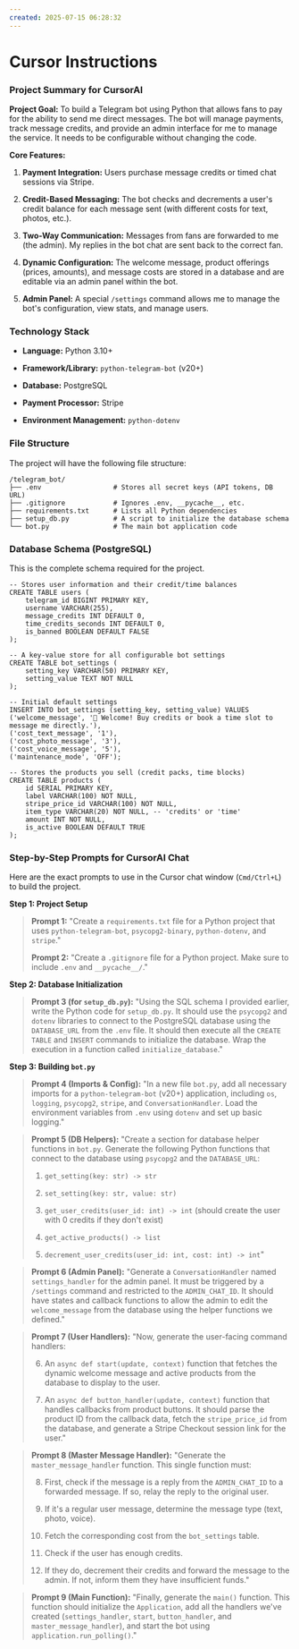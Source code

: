 ```yaml
---
created: 2025-07-15 06:28:32
---
```


# Cursor Instructions

### **Project Summary for CursorAI**

**Project Goal:** To build a Telegram bot using Python that allows fans to pay for the ability to send me direct messages. The bot will manage payments, track message credits, and provide an admin interface for me to manage the service. It needs to be configurable without changing the code.

**Core Features:**

1. **Payment Integration:** Users purchase message credits or timed chat sessions via Stripe.
    
2. **Credit-Based Messaging:** The bot checks and decrements a user's credit balance for each message sent (with different costs for text, photos, etc.).
    
3. **Two-Way Communication:** Messages from fans are forwarded to me (the admin). My replies in the bot chat are sent back to the correct fan.
    
4. **Dynamic Configuration:** The welcome message, product offerings (prices, amounts), and message costs are stored in a database and are editable via an admin panel within the bot.
    
5. **Admin Panel:** A special `/settings` command allows me to manage the bot's configuration, view stats, and manage users.
    

### **Technology Stack**

- **Language:** Python 3.10+
    
- **Framework/Library:** `python-telegram-bot` (v20+)
    
- **Database:** PostgreSQL
    
- **Payment Processor:** Stripe
    
- **Environment Management:** `python-dotenv`
    

### **File Structure**

The project will have the following file structure:

```
/telegram_bot/
├── .env                  # Stores all secret keys (API tokens, DB URL)
├── .gitignore            # Ignores .env, __pycache__, etc.
├── requirements.txt      # Lists all Python dependencies
├── setup_db.py           # A script to initialize the database schema
└── bot.py                # The main bot application code
```

### **Database Schema (PostgreSQL)**

This is the complete schema required for the project.

```
-- Stores user information and their credit/time balances
CREATE TABLE users (
    telegram_id BIGINT PRIMARY KEY,
    username VARCHAR(255),
    message_credits INT DEFAULT 0,
    time_credits_seconds INT DEFAULT 0,
    is_banned BOOLEAN DEFAULT FALSE
);

-- A key-value store for all configurable bot settings
CREATE TABLE bot_settings (
    setting_key VARCHAR(50) PRIMARY KEY,
    setting_value TEXT NOT NULL
);

-- Initial default settings
INSERT INTO bot_settings (setting_key, setting_value) VALUES
('welcome_message', '👋 Welcome! Buy credits or book a time slot to message me directly.'),
('cost_text_message', '1'),
('cost_photo_message', '3'),
('cost_voice_message', '5'),
('maintenance_mode', 'OFF');

-- Stores the products you sell (credit packs, time blocks)
CREATE TABLE products (
    id SERIAL PRIMARY KEY,
    label VARCHAR(100) NOT NULL,
    stripe_price_id VARCHAR(100) NOT NULL,
    item_type VARCHAR(20) NOT NULL, -- 'credits' or 'time'
    amount INT NOT NULL,
    is_active BOOLEAN DEFAULT TRUE
);
```

### **Step-by-Step Prompts for CursorAI Chat**

Here are the exact prompts to use in the Cursor chat window (`Cmd/Ctrl+L`) to build the project.

**Step 1: Project Setup**

> **Prompt 1:** "Create a `requirements.txt` file for a Python project that uses `python-telegram-bot`, `psycopg2-binary`, `python-dotenv`, and `stripe`."
> 
> **Prompt 2:** "Create a `.gitignore` file for a Python project. Make sure to include `.env` and `__pycache__/`."

**Step 2: Database Initialization**

> **Prompt 3 (for `setup_db.py`):** "Using the SQL schema I provided earlier, write the Python code for `setup_db.py`. It should use the `psycopg2` and `dotenv` libraries to connect to the PostgreSQL database using the `DATABASE_URL` from the `.env` file. It should then execute all the `CREATE TABLE` and `INSERT` commands to initialize the database. Wrap the execution in a function called `initialize_database`."

**Step 3: Building `bot.py`**

> **Prompt 4 (Imports & Config):** "In a new file `bot.py`, add all necessary imports for a `python-telegram-bot` (v20+) application, including `os`, `logging`, `psycopg2`, `stripe`, and `ConversationHandler`. Load the environment variables from `.env` using `dotenv` and set up basic logging."

> **Prompt 5 (DB Helpers):** "Create a section for database helper functions in `bot.py`. Generate the following Python functions that connect to the database using `psycopg2` and the `DATABASE_URL`:
> 
> 1. `get_setting(key: str) -> str`
>     
> 2. `set_setting(key: str, value: str)`
>     
> 3. `get_user_credits(user_id: int) -> int` (should create the user with 0 credits if they don't exist)
>     
> 4. `get_active_products() -> list`
>     
> 5. `decrement_user_credits(user_id: int, cost: int) -> int`"
>     

> **Prompt 6 (Admin Panel):** "Generate a `ConversationHandler` named `settings_handler` for the admin panel. It must be triggered by a `/settings` command and restricted to the `ADMIN_CHAT_ID`. It should have states and callback functions to allow the admin to edit the `welcome_message` from the database using the helper functions we defined."

> **Prompt 7 (User Handlers):** "Now, generate the user-facing command handlers:
> 
> 6. An `async def start(update, context)` function that fetches the dynamic welcome message and active products from the database to display to the user.
>     
> 7. An `async def button_handler(update, context)` function that handles callbacks from product buttons. It should parse the product ID from the callback data, fetch the `stripe_price_id` from the database, and generate a Stripe Checkout session link for the user."
>     

> **Prompt 8 (Master Message Handler):** "Generate the `master_message_handler` function. This single function must:
> 
> 8. First, check if the message is a reply from the `ADMIN_CHAT_ID` to a forwarded message. If so, relay the reply to the original user.
>     
> 9. If it's a regular user message, determine the message type (text, photo, voice).
>     
> 10. Fetch the corresponding cost from the `bot_settings` table.
>     
> 11. Check if the user has enough credits.
>     
> 12. If they do, decrement their credits and forward the message to the admin. If not, inform them they have insufficient funds."
>     

> **Prompt 9 (Main Function):** "Finally, generate the `main()` function. This function should initialize the `Application`, add all the handlers we've created (`settings_handler`, `start`, `button_handler`, and `master_message_handler`), and start the bot using `application.run_polling()`."